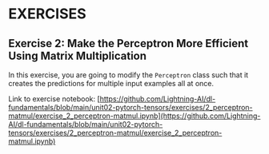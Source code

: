 # EXERCISES

## Exercise 2: Make the Perceptron More Efficient Using Matrix Multiplication

In this exercise, you are going to modify the `Perceptron` class such that it creates the predictions for multiple input examples all at once. 

Link to exercise notebook: [https://github.com/Lightning-AI/dl-fundamentals/blob/main/unit02-pytorch-tensors/exercises/2_perceptron-matmul/exercise_2_perceptron-matmul.ipynb](https://github.com/Lightning-AI/dl-fundamentals/blob/main/unit02-pytorch-tensors/exercises/2_perceptron-matmul/exercise_2_perceptron-matmul.ipynb)